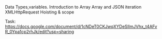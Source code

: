 Data Types,variables.
Introduction to Array
Array and JSON iteration
XMLHttpRequest
Hoisting & scope

Task:
https://docs.google.com/document/d/1cNDeT0CKJwqXYDeSIlmJVhx_t4AFvR_0Ypa1cp2rhJk/edit?usp=sharing
